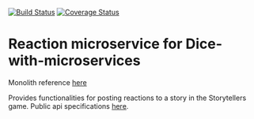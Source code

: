 [![Build Status](https://travis-ci.org/laurab1/Storytellers-Reactions.svg?branch=master)](https://travis-ci.org/laurab1/Storytellers-Reactions?branch=master)
[![Coverage Status](https://coveralls.io/repos/github/laurab1/Storytellers-Reactions/badge.svg?branch=master)](https://coveralls.io/github/laurab1/Storytellers-Reactions?branch=master)

# Reaction microservice for Dice-with-microservices

Monolith reference [here](https://github.com/laurab1/Dice-with-microservices)

Provides functionalities for posting reactions to a story in the Storytellers game.
Public api specifications [here](https://github.com/laurab1/Storytellers-Reactions/blob/master/reactions_specs.yml).
